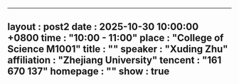 ---
layout      : post2
date        : 2025-10-30 10:00:00 +0800
time        : "10:00 - 11:00"
place       : "College of Science M1001"
title       : ""
speaker     : "Xuding Zhu"
affiliation : "Zhejiang University"
tencent     : "161 670 137"
homepage    : ""
show        : true
--
